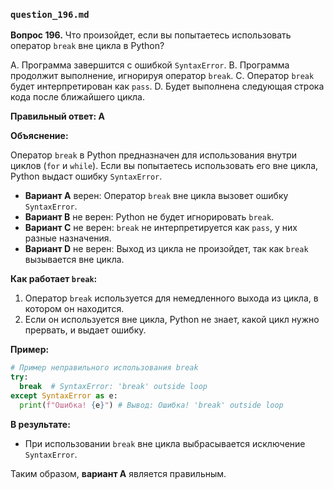 ### `question_196.md`

**Вопрос 196.** Что произойдет, если вы попытаетесь использовать оператор `break` вне цикла в Python?

A.  Программа завершится с ошибкой `SyntaxError`.
B.  Программа продолжит выполнение, игнорируя оператор `break`.
C.  Оператор `break` будет интерпретирован как `pass`.
D.  Будет выполнена следующая строка кода после ближайшего цикла.

**Правильный ответ: A**

**Объяснение:**

Оператор `break` в Python предназначен для использования внутри циклов (`for` и `while`). Если вы попытаетесь использовать его вне цикла, Python выдаст ошибку `SyntaxError`.

*   **Вариант A** верен: Оператор `break` вне цикла вызовет ошибку `SyntaxError`.
*  **Вариант B** не верен: Python не будет игнорировать `break`.
*   **Вариант C** не верен: `break` не интерпретируется как `pass`, у них разные назначения.
*   **Вариант D** не верен:  Выход из цикла не произойдет, так как `break` вызывается вне цикла.

**Как работает `break`:**

1.  Оператор `break` используется для немедленного выхода из цикла, в котором он находится.
2.  Если он используется вне цикла, Python не знает, какой цикл нужно прервать, и выдает ошибку.

**Пример:**

```python
# Пример неправильного использования break
try:
  break  # SyntaxError: 'break' outside loop
except SyntaxError as e:
  print(f"Ошибка! {e}") # Вывод: Ошибка! 'break' outside loop
```

**В результате:**

*   При использовании `break` вне цикла выбрасывается исключение `SyntaxError`.

Таким образом, **вариант A** является правильным.

